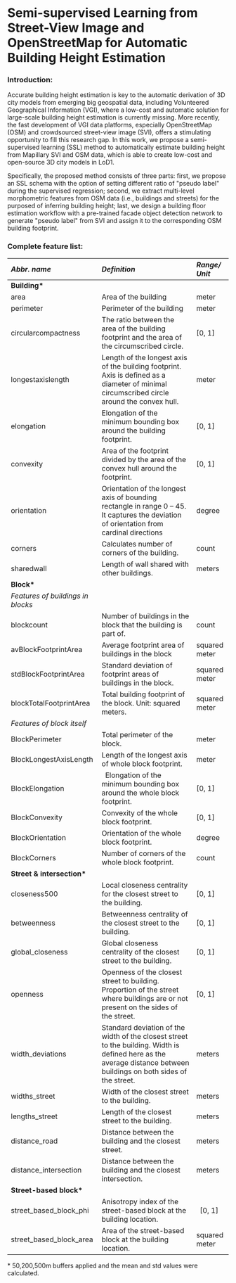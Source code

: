 # Semi-supervised Learning from Street-View Image and OpenStreetMap for Automatic Building Height Estimation

### Introduction:

Accurate building height estimation is key to the automatic derivation of 3D city models from emerging big geospatial data, including Volunteered Geographical Information (VGI), where a low-cost and automatic solution for large-scale building height estimation is currently missing. More recently, the fast development of VGI data platforms, especially OpenStreetMap (OSM) and crowdsourced street-view image (SVI), offers a stimulating opportunity to fill this research gap. In this work, we propose a semi-supervised learning (SSL) method to automatically estimate building height from Mapillary SVI and OSM data, which is able to create low-cost and open-source 3D city models in LoD1. 

Specifically, the proposed method consists of three parts: first, we propose an SSL schema with the option of setting different ratio of "pseudo label" during the supervised regression; second, we extract multi-level morphometric features from OSM data (i.e., buildings and streets) for the purposed of inferring building height; last, we design a building floor estimation workflow with a pre-trained facade object detection network to generate "pseudo label" from SVI and assign it to the corresponding OSM building footprint.

### Complete feature list:

|***Abbr. name***|***Definition***|***Range/ Unit***|
| :- | :- | :- |
|**Building\***|
|area|Area of the building|meter|
|perimeter|Perimeter of the building|meter|
|circularcompactness|The ratio between the area of the building footprint and the area of the circumscribed circle.|[0, 1]|
|longestaxislength|Length of the longest axis of the building footprint. Axis is defined as a diameter of minimal circumscribed circle around the convex hull.|<p>meter</p><p></p>|
|elongation|Elongation of the minimum bounding box around the building footprint.|[0, 1]|
|<p>convexity</p><p></p>|Area of the footprint divided by the area of the convex hull around the footprint.|[0, 1]|
|orientation|Orientation of the longest axis of bounding rectangle in range 0 – 45. It captures the deviation of orientation from cardinal directions|degree|
|corners|Calculates number of corners of the building.|count|
|sharedwall|Length of wall shared with other buildings.|meters|
|**Block\***|
|*Features of buildings in blocks*|
|blockcount|Number of buildings in the block that the building is part of.|count|
|avBlockFootprintArea|Average footprint area of buildings in the block|squared meter|
|stdBlockFootprintArea|Standard deviation of footprint areas of buildings in the block.|squared meter|
|blockTotalFootprintArea|Total building footprint of the block. Unit: squared meters.|squared meter|
|*Features of block itself*|
|BlockPerimeter|Total perimeter of the block.|meter|
|BlockLongestAxisLength|Length of the longest axis of whole block footprint.|meter|
|BlockElongation|` `Elongation of the minimum bounding box around the whole block footprint.|[0, 1]|
|BlockConvexity|Convexity of the whole block footprint. |[0, 1]|
|BlockOrientation|Orientation of the whole block footprint.|degree|
|BlockCorners|Number of corners of the whole block footprint.|count|
|**Street & intersection\***|
|closeness500|Local closeness centrality for the closest street to the building.|[0, 1]|
|betweenness|Betweenness centrality of the closest street to the building.|[0, 1]|
|global\_closeness|Global closeness centrality of the closest street to the building.|[0, 1]|
|<p>openness</p><p></p>|Openness of the closest street to building. Proportion of the street where buildings are or not present on the sides of the street.|[0, 1]|
|width\_deviations|Standard deviation of the width of the closest street to the building. Width is defined here as the average distance between buildings on both sides of the street.|<p>meters</p><p></p>|
|widths\_street|Width of the closest street to the building. |meters|
|lengths\_street|Length of the closest street to the building.|meters|
|distance\_road|Distance between the building and the closest street.|meters|
|distance\_intersection|Distance between the building and the closest intersection. |meters|
|**Street-based block\***|
|<p>street\_based\_block\_phi</p><p></p>|Anisotropy index of the street-based block at the building location.|` `[0, 1]|
|street\_based\_block\_area|Area of the street-based block at the building location.|squared meter|
\* 50,200,500m buffers applied and the mean and std values were calculated.
